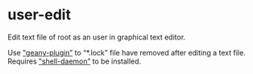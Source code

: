 # user-edit

Edit text file of root as an user in graphical text editor.

Use [‟geany-plugin”](https://github.com/overcq/geany-plugin) to “*.lock” file have removed after editing a text file.
Requires [‟shell-daemon”](https://github.com/overcq/shell-daemon) to be installed.
